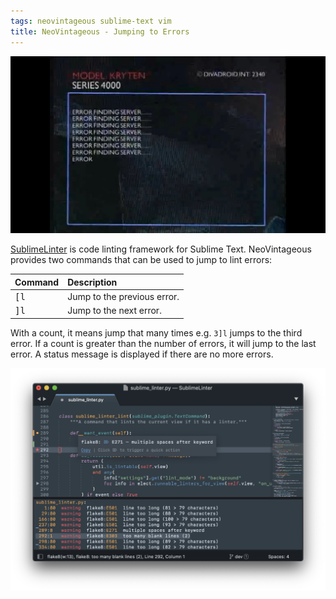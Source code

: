 ```yaml
---
tags: neovintageous sublime-text vim
title: NeoVintageous - Jumping to Errors
---
```


![Red Dwarf - Terrorform (1992)](/assets/red-dwarf.webp)

[SublimeLinter](https://packagecontrol.io/search/SublimeLinter) is code linting framework for Sublime Text. NeoVintageous provides two commands that can be used to jump to lint errors:

Command | Description
:------ | :----------
<kbd>[l</kbd> | Jump to the previous error.
<kbd>]l</kbd> | Jump to the next error.

With a count, it means jump that many times e.g. `3]l` jumps to the third error. If a count is greater than the number of errors, it will jump to the last error. A status message is displayed if there are no more errors.

![SublimeLinter](/assets/sublime-linter.webp)
